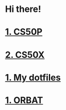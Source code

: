 # Hi there!

<!--
**noelbohlin/noelbohlin** is a ✨ _special_ ✨ repository because its `README.md` (this file) appears on your GitHub profile.

Here are some ideas to get you started:

- 🔭 I’m currently working on ...
- 🌱 I’m currently learning ...
- 👯 I’m looking to collaborate on ...
- 🤔 I’m looking for help with ...
- 💬 Ask me about ...
- 📫 How to reach me: ...
- 😄 Pronouns: ...
- ⚡ Fun fact: ...
-->

# [1. CS50P](https://github.com/noelbohlin/cs50p)
# [2. CS50X](https://github.com/noelbohlin/cs50x)
# [1. My dotfiles](https://github.com/noelbohlin/dotfiles)
# [1. ORBAT](https://github.com/noelbohlin/orbat)


